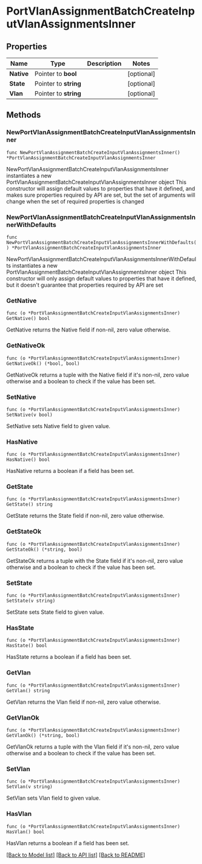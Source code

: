 # PortVlanAssignmentBatchCreateInputVlanAssignmentsInner

## Properties

Name | Type | Description | Notes
------------ | ------------- | ------------- | -------------
**Native** | Pointer to **bool** |  | [optional] 
**State** | Pointer to **string** |  | [optional] 
**Vlan** | Pointer to **string** |  | [optional] 

## Methods

### NewPortVlanAssignmentBatchCreateInputVlanAssignmentsInner

`func NewPortVlanAssignmentBatchCreateInputVlanAssignmentsInner() *PortVlanAssignmentBatchCreateInputVlanAssignmentsInner`

NewPortVlanAssignmentBatchCreateInputVlanAssignmentsInner instantiates a new PortVlanAssignmentBatchCreateInputVlanAssignmentsInner object
This constructor will assign default values to properties that have it defined,
and makes sure properties required by API are set, but the set of arguments
will change when the set of required properties is changed

### NewPortVlanAssignmentBatchCreateInputVlanAssignmentsInnerWithDefaults

`func NewPortVlanAssignmentBatchCreateInputVlanAssignmentsInnerWithDefaults() *PortVlanAssignmentBatchCreateInputVlanAssignmentsInner`

NewPortVlanAssignmentBatchCreateInputVlanAssignmentsInnerWithDefaults instantiates a new PortVlanAssignmentBatchCreateInputVlanAssignmentsInner object
This constructor will only assign default values to properties that have it defined,
but it doesn't guarantee that properties required by API are set

### GetNative

`func (o *PortVlanAssignmentBatchCreateInputVlanAssignmentsInner) GetNative() bool`

GetNative returns the Native field if non-nil, zero value otherwise.

### GetNativeOk

`func (o *PortVlanAssignmentBatchCreateInputVlanAssignmentsInner) GetNativeOk() (*bool, bool)`

GetNativeOk returns a tuple with the Native field if it's non-nil, zero value otherwise
and a boolean to check if the value has been set.

### SetNative

`func (o *PortVlanAssignmentBatchCreateInputVlanAssignmentsInner) SetNative(v bool)`

SetNative sets Native field to given value.

### HasNative

`func (o *PortVlanAssignmentBatchCreateInputVlanAssignmentsInner) HasNative() bool`

HasNative returns a boolean if a field has been set.

### GetState

`func (o *PortVlanAssignmentBatchCreateInputVlanAssignmentsInner) GetState() string`

GetState returns the State field if non-nil, zero value otherwise.

### GetStateOk

`func (o *PortVlanAssignmentBatchCreateInputVlanAssignmentsInner) GetStateOk() (*string, bool)`

GetStateOk returns a tuple with the State field if it's non-nil, zero value otherwise
and a boolean to check if the value has been set.

### SetState

`func (o *PortVlanAssignmentBatchCreateInputVlanAssignmentsInner) SetState(v string)`

SetState sets State field to given value.

### HasState

`func (o *PortVlanAssignmentBatchCreateInputVlanAssignmentsInner) HasState() bool`

HasState returns a boolean if a field has been set.

### GetVlan

`func (o *PortVlanAssignmentBatchCreateInputVlanAssignmentsInner) GetVlan() string`

GetVlan returns the Vlan field if non-nil, zero value otherwise.

### GetVlanOk

`func (o *PortVlanAssignmentBatchCreateInputVlanAssignmentsInner) GetVlanOk() (*string, bool)`

GetVlanOk returns a tuple with the Vlan field if it's non-nil, zero value otherwise
and a boolean to check if the value has been set.

### SetVlan

`func (o *PortVlanAssignmentBatchCreateInputVlanAssignmentsInner) SetVlan(v string)`

SetVlan sets Vlan field to given value.

### HasVlan

`func (o *PortVlanAssignmentBatchCreateInputVlanAssignmentsInner) HasVlan() bool`

HasVlan returns a boolean if a field has been set.


[[Back to Model list]](../README.md#documentation-for-models) [[Back to API list]](../README.md#documentation-for-api-endpoints) [[Back to README]](../README.md)


